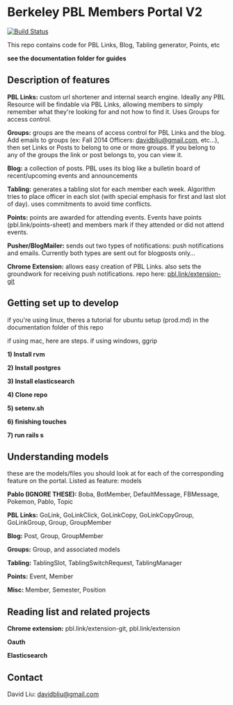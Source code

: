 # Berkeley PBL Members Portal V2
[![Build Status](https://travis-ci.org/davidbliu/PBL-Members-Portal.svg?branch=master)](https://travis-ci.org/davidbliu/PBL-Members-Portal)

This repo contains code for PBL Links, Blog, Tabling generator, Points, etc

__see the documentation folder for guides__

## Description of features

__PBL Links:__ custom url shortener and internal search engine. Ideally any PBL Resource will be findable via PBL Links, allowing members to simply remember what they're looking for and not how to find it. Uses Groups for access control.

__Groups:__ groups are the means of access control for PBL Links and the blog. Add emails to groups (ex: Fall 2014 Officers: davidbliu@gmail.com, etc...), then set Links or Posts to belong to one or more groups. If you belong to any of the groups the link or post belongs to, you can view it.

__Blog:__ a collection of posts. PBL uses its blog like a bulletin board of recent/upcoming events and announcements

__Tabling:__ generates a tabling slot for each member each week. Algorithm tries to place officer in each slot (with special emphasis for first and last slot of day). uses commitments to avoid time conflicts.

__Points:__ points are awarded for attending events. Events have points (pbl.link/points-sheet) and members mark if they attended or did not attend events. 

__Pusher/BlogMailer:__ sends out two types of notifications: push notifications and emails. Currently both types are sent out for blogposts only...

__Chrome Extension:__ allows easy creation of PBL Links. also sets the groundwork for receiving push notifications. repo here: [pbl.link/extension-git](https://github.com/davidbliu/pbl-link-extension#installation)

## Getting set up to develop

if you're using linux, theres a tutorial for ubuntu setup (prod.md) in the documentation folder of this repo

if using mac, here are steps. if using windows, ggrip

__1) Install rvm__

__2) Install postgres__

__3) Install elasticsearch__

__4) Clone repo__

__5) setenv.sh__

__6) finishing touches__

__7) run rails s__


## Understanding models

these are the models/files you should look at for each of the corresponding feature on the portal. Listed as feature: models

__Pablo (IGNORE THESE):__ Boba, BotMember, DefaultMessage, FBMessage, Pokemon, Pablo, Topic

__PBL Links:__ GoLink, GoLinkClick, GoLinkCopy, GoLinkCopyGroup, GoLinkGroup, Group, GroupMember

__Blog:__ Post, Group, GroupMember

__Groups:__ Group, and associated models

__Tabling:__ TablingSlot, TablingSwitchRequest, TablingManager

__Points:__ Event, Member

__Misc:__ Member, Semester, Position

## Reading list and related projects

__Chrome extension:__ pbl.link/extension-git, pbl.link/extension

__Oauth__

__Elasticsearch__

## Contact

David Liu: davidbliu@gmail.com

